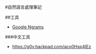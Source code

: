 #自然語言處理筆記

##工具
* [Google Ngrams](http://storage.googleapis.com/books/ngrams/books/datasetsv2.html)

###中文工具
* <https://g0v.hackpad.com/aco0Hxp4IEz>